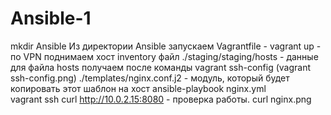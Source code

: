 # Ansible-1
mkdir Ansible
Из директории Ansible запускаем Vagrantfile - vagrant up  - по VPN поднимаем хост
inventory файл ./staging/staging/hosts - данные для файла hosts получаем после команды vagrant ssh-config (vagrant ssh-config.png)
./templates/nginx.conf.j2   - модуль, который будет копировать этот шаблон на хост
ansible-playbook nginx.yml  
vagrant ssh
curl  http://10.0.2.15:8080 - проверка работы. curl nginx.png
